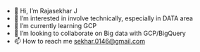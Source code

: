 - 👋 Hi, I’m Rajasekhar J
- 👀 I’m interested in involve technically, especially in DATA area
- 🌱 I’m currently learning GCP
- 💞️ I’m looking to collaborate on Big data with GCP/BigQuery
- 📫 How to reach me sekhar.0146@gmail.com 

<!---
sekhar0146/sekhar0146 is a ✨ special ✨ repository because its `README.md` (this file) appears on your GitHub profile.
You can click the Preview link to take a look at your changes.
--->
